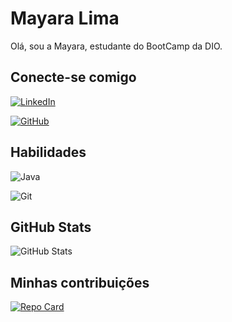 
# Mayara Lima


Olá, sou a Mayara, estudante do BootCamp da DIO. 

## Conecte-se comigo
[![LinkedIn](https://img.shields.io/badge/LinkedIn-0077B5?style=for-the-badge&logo=linkedin&logoColor=white)](www.linkedin.com/in/mayara-lima-742173145/)

[![GitHub](https://img.shields.io/badge/GitHub-100000?style=for-the-badge&logo=github&logoColor=white)](https://github.com/Maylima97)

## Habilidades

![Java](https://img.shields.io/badge/java-%23ED8B00.svg?style=for-the-badge&logo=openjdk&logoColor=white)

![Git](https://img.shields.io/badge/GIT-E44C30?style=for-the-badge&logo=git&logoColor=white)


## GitHub Stats

![GitHub Stats](https://github-readme-stats.vercel.app/api?username=Maylima97&theme=transparent&bg_color=000&border_color=30A3DC&show_icons=true&icon_color=30A3DC&title_color=E94D5F&text_color=FFF)

## Minhas contribuições
[![Repo Card](https://github-readme-stats.vercel.app/api/pin/?username=Maylima97&repo=dio-curso-git-github&bg_color=000000&border_color=fff&show_icons=true&icon_color=fff&title_color=fff&text_color=fff)](https://github.com/Maylima97/dio-curso-git-github.git)
